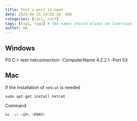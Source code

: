 ```yaml
---
title: Test a port is open
date: 2025-06-25 14:02:10 -400
categories: [cat1, cat2]
tags: [tag1, tag2] # TAG names should always be lowercase
author: mm
---
```

## Windows
PS C:\> test-netconnection -ComputerName 4.2.2.1 -Port 53


## Mac
If the installation of `netcat` is needed 
```
sudo apt-get install netcat
```

Command
```bash
nc -vz <IP> <PORT>
```
